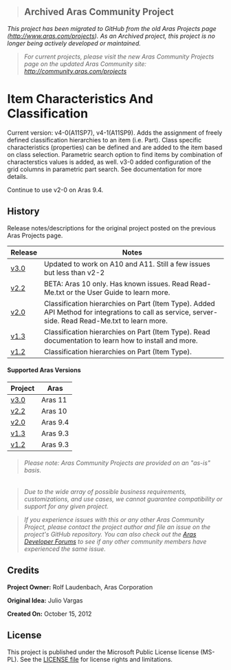>## Archived Aras Community Project
*This project has been migrated to GitHub from the old Aras Projects page (http://www.aras.com/projects). As an Archived project, this project is no longer being actively developed or maintained.*

>*For current projects, please visit the new Aras Community Projects page on the updated Aras Community site: http://community.aras.com/projects*

# Item Characteristics And Classification

Current version: v4-0(A11SP7), v4-1(A11SP9). Adds the assignment of freely defined classification hierarchies to an item (i.e. Part). Class specific characteristics (properties) can be defined and are added to the item based on class selection. Parametric search option to find items by combination of characterstics values is added, as well. v3-0 added configuration of the grid columns in parametric part search. See documentation for more details.

Continue to use v2-0 on Aras 9.4.

## History

Release notes/descriptions for the original project posted on the previous Aras Projects page.

Release | Notes
--------|--------
[v3.0](https://github.com/ArasLabs/characteristics-and-classification/releases/tag/v3.0) | Updated to work on A10 and A11. Still a few issues but less than v2-2
[v2.2](https://github.com/ArasLabs/characteristics-and-classification/releases/tag/v2.2) | BETA: Aras 10 only. Has known issues. Read Read-Me.txt or the User Guide to learn more.
[v2.0](https://github.com/ArasLabs/characteristics-and-classification/releases/tag/v2.0) | Classification hierarchies on Part (Item Type). Added API Method for integrations to call as service, server-side. Read Read-Me.txt to learn more.
[v1.3](https://github.com/ArasLabs/characteristics-and-classification/releases/tag/v1.3) | Classification hierarchies on Part (Item Type). Read documentation to learn how to install and more.
[v1.2](https://github.com/ArasLabs/characteristics-and-classification/releases/tag/v1.2) | Classification hierarchies on Part (Item Type).

#### Supported Aras Versions

Project | Aras
--------|------
[v3.0](https://github.com/ArasLabs/characteristics-and-classification/releases/tag/v3.0) | Aras 11
[v2.2](https://github.com/ArasLabs/characteristics-and-classification/releases/tag/v2.2) | Aras 10
[v2.0](https://github.com/ArasLabs/characteristics-and-classification/releases/tag/v2.0) | Aras 9.4
[v1.3](https://github.com/ArasLabs/characteristics-and-classification/releases/tag/v1.3) | Aras 9.3
[v1.2](https://github.com/ArasLabs/characteristics-and-classification/releases/tag/v1.2) | Aras 9.3

> ###### *Please note: Aras Community Projects are provided on an "as-is" basis.*

>*Due to the wide array of possible business requirements, customizations, and use cases, we cannot guarantee compatibility or support for any given project.*

>*If you experience issues with this or any other Aras Community Project, please contact the project author and file an issue on the project's GitHub repository. You can also check out the [Aras Developer Forums](http://community.aras.com/forums/) to see if any other community members have experienced the same issue.*

## Credits

**Project Owner:** Rolf Laudenbach, Aras Corporation

**Original Idea:** Julio Vargas

**Created On:** October 15, 2012

## License

This project is published under the Microsoft Public License license (MS-PL). See the [LICENSE file](./LICENSE.md) for license rights and limitations.

